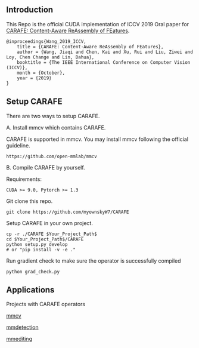 ## Introduction

This Repo is the official CUDA implementation of ICCV 2019 Oral paper for [CARAFE: Content-Aware ReAssembly of FEatures](https://arxiv.org/abs/1905.02188).

```
@inproceedings{Wang_2019_ICCV,
    title = {CARAFE: Content-Aware ReAssembly of FEatures},
    author = {Wang, Jiaqi and Chen, Kai and Xu, Rui and Liu, Ziwei and Loy, Chen Change and Lin, Dahua},
    booktitle = {The IEEE International Conference on Computer Vision (ICCV)},
    month = {October},
    year = {2019}
}
```

## Setup CARAFE

There are two ways to setup CARAFE. 


A. Install mmcv which contains CARAFE.

CARAFE is supported in mmcv.
You may install mmcv following the official guideline.
```
https://github.com/open-mmlab/mmcv
```



B. Compile CARAFE by yourself.

Requirements:

```
CUDA >= 9.0, Pytorch >= 1.3
```

Git clone this repo.
```shell
git clone https://github.com/myownskyW7/CARAFE
```

Setup CARAFE in your own project.
```shell
cp -r ./CARAFE $Your_Project_Path$
cd $Your_Project_Path$/CARAFE
python setup.py develop
# or "pip install -v -e ."
```
Run gradient check to make sure the operator is successfully compiled
```
python grad_check.py
```

## Applications
Projects with CARAFE operators

[mmcv](https://github.com/open-mmlab/mmcv)

[mmdetection](https://github.com/open-mmlab/mmdetection)

[mmediting](https://github.com/open-mmlab/mmediting)
